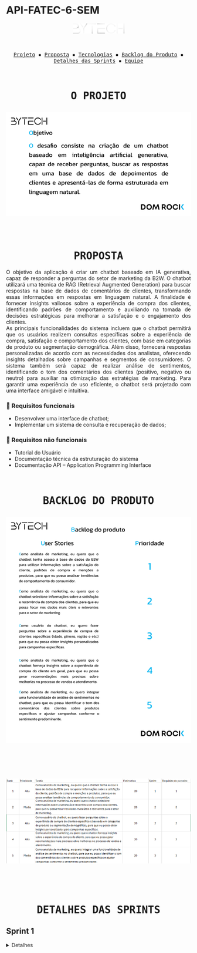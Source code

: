 # API-FATEC-6-SEM
<p align="center"> <img src="/readme/Logo.png" alt="Equipe bytech"/></p>
<br>
<p align="center">
  <samp>
    <a href="#o-projeto">Projeto</a> ▪️
    <a href="#proposta">Proposta</a> ▪️
    <a href="#tecnologias">Tecnologias</a> ▪️
    <a href="#backlog-do-produto">Backlog do Produto</a> ▪️
    <a href="#detalhes-das-sprints">Detalhes das Sprints</a> ▪️
    <a href="#equipe">Equipe</a>
    
  </samp>
</p>

<br>

<h1 align="center"><samp>O PROJETO</samp>
  
  ![Equipe bytech](/readme/Objetivo.png)
  
</h1>
<br>
<h1 align="center"><samp>PROPOSTA</samp></h1>

<p align = "justify"> O objetivo da aplicação é criar um chatbot baseado em IA generativa, capaz de responder a perguntas do setor de marketing da B2W. O chatbot utilizará uma técnica de RAG (Retrieval Augmented Generation) para buscar respostas na base de dados de comentários de clientes, transformando essas informações em respostas em linguagem natural. A finalidade é fornecer insights valiosos sobre a experiência de compra dos clientes, identificando padrões de comportamento e auxiliando na tomada de decisões estratégicas para melhorar a satisfação e o engajamento dos clientes.<br>
As principais funcionalidades do sistema incluem que o chatbot permitirá que os usuários realizem consultas específicas sobre a experiência de compra, satisfação e comportamento dos clientes, com base em categorias de produto ou segmentação demográfica. Além disso, fornecerá respostas personalizadas de acordo com as necessidades dos analistas, oferecendo insights detalhados sobre campanhas e segmentos de consumidores. O sistema também será capaz de realizar análise de sentimentos, identificando o tom dos comentários dos clientes (positivo, negativo ou neutro) para auxiliar na otimização das estratégias de marketing. Para garantir uma experiência de uso eficiente, o chatbot será projetado com uma interface amigável e intuitiva.  </p>

### 📖 Requisitos funcionais
+ Desenvolver uma interface de chatbot;
+ Implementar um sistema de consulta e recuperação de dados;


### 🔖 Requisitos não funcionais
+ Tutorial do Usuário
+ Documentação técnica da estruturação do sistema
+ Documentação API – Application Programming Interface

<br>



<h1 align="center"><samp>BACKLOG DO PRODUTO</samp>

![Equipe bytech](/readme/BacklogProduto.png)


<br>

![Equipe bytech](/readme/BacklogPadrao.png)

<br>

</h1>
<h1 align="center"><samp>DETALHES DAS SPRINTS</samp></h1>
<h2>Sprint 1</h2>
<details>
  <summary>Detalhes</summary>
<h3 align="center">Backlog da Sprint

![Equipe bytech](/readme/BacklogSprint1.png)

   <br>
</h3>
<h3 align="center">Critérios de aceitação

![Equipe bytech](/readme/CriteriosdeAceitacao1.png)

   <br>
</h3>
